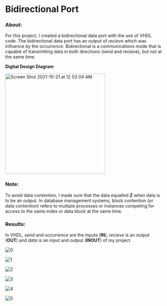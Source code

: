 # Bidirectional Port

### About:

For this project, I created a bidirectional data port with the use of VHDL code. The bidirectional data port has an output of *recieve* which was influence by the *occurrence*. Bidirectional is a communications mode that is capable of transmitting data in both directions (send and receive), but not at the same time.

**Digtial Design Diagram**

<img width="321" alt="Screen Shot 2021-10-21 at 12 53 04 AM" src="https://user-images.githubusercontent.com/89553126/138219463-1ed53d37-0c29-4532-9049-e213202ff03a.png">

### Note:

To avoid data contention, I made sure that the data equalled **Z** when data is to be an output. In database management systems, block contention (or data contention) refers to multiple processes or instances competing for access to the same index or data block at the same time.

### Results:

In VHDL, *send* and *occurrence* are the inputs (**IN**), *recieve* is an output (**OUT**) and *data* is an input and output (**INOUT**) of my project.

![0](https://user-images.githubusercontent.com/89553126/138342475-d8fb0988-fc97-45d8-a73c-cdf2384f0a88.png)

![1](https://user-images.githubusercontent.com/89553126/138342485-d133533a-30dc-47b9-bd9e-a21c44ba5409.png)

![2](https://user-images.githubusercontent.com/89553126/138342494-dbf1244b-76e7-4636-adad-2bb56c3a1319.png)

![3](https://user-images.githubusercontent.com/89553126/138342500-02caf291-5bae-4e57-970a-d0c948bf09b7.png)

![4](https://user-images.githubusercontent.com/89553126/138342508-65b80292-0d76-4564-be36-5ebe7201577a.png)

![5](https://user-images.githubusercontent.com/89553126/138342517-5a9bdec3-e9ba-4a35-b025-53515b7e5717.png)
